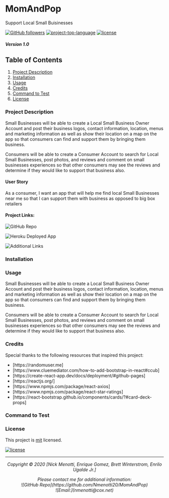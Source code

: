 # MomAndPop

Support Local Small Buisinesses 


[![GitHub followers](https://img.shields.io/github/followers/Nmenotti20?label=Follow&style=social)](https://github.com/Nmenotti20) [![project-top-language](https://img.shields.io/github/languages/top/Nmenotti20/Accord?color=yellow)](https://github.com/Nmenotti20/MomAndPop) [![license](https://img.shields.io/badge/License-mit-brightgreen.svg)](https://choosealicense.com/licenses/mit/)

##### Version 1.0

## Table of Contents

1. [Project Description](#Description)
2. [Installation](#Installation)
3. [Usage](#Usage)
4. [Credits](#Credits)
5. [Command to Test](#Test)
6. [License](#License)

### Project Description

Small Businesses will be able to create a Local Small Business Owner Account and post their business logos, contact information, location, menus and marketing information as well as show their location on a map on the app so that consumers can find and support them by bringing them business.
 
Consumers will be able to create a Consumer Account to search for Local Small Businesses, post photos, and reviews and comment on small businesses experiences so that other consumers may see the reviews and determine if they would like to support that business also. 

#### User Story

As a consumer,
I want an app that will help me find local Small Businesses near me
so that I can support them with business as opposed to big box retailers

#### Project Links:

![GitHub Repo](https://github.com/Nmenotti20/MomAndPop)<br>

![Heroku Deployed App](https://momandpop2021.herokuapp.com/)<br>

![Additional Links](/client\assets\MomAndPop_Logo.png)<br>

### Installation


### Usage

Small Businesses will be able to create a Local Small Business Owner Account and post their business logos, contact information, location, menus and marketing information as well as show their location on a map on the app so that consumers can find and support them by bringing them business.
 
Consumers will be able to create a Consumer Account to search for Local Small Businesses, post photos, and reviews and comment on small businesses experiences so that other consumers may see the reviews and determine if they would like to support that business also. 

### Credits

Special thanks to the following resources that inspired this project:

<ul>
<li> [https://randomuser.me]<https://randomuser.me> </li>
<li> [https://www.cluemediator.com/how-to-add-bootstrap-in-react#ccub]<https://www.cluemediator.com/how-to-add-bootstrap-in-react#ccub> </li>
<li> [https://create-react-app.dev/docs/deployment/#github-pages]<https://create-react-app.dev/docs/deployment/#github-pages> </li>
<li> [https://reactjs.org/]<https://reactjs.org> </li>
<li> [https://www.npmjs.com/package/react-axios]<https://www.npmjs.com/package/react-axios> </li>
<li> [https://www.npmjs.com/package/react-star-ratings]<https://www.npmjs.com/package/react-star-ratings> </li>
<li> [https://react-bootstrap.github.io/components/cards/?#card-deck-props]<https://react-bootstrap.github.io/components/cards/?#card-deck-props> </li>
</ul>

### Command to Test


### License

This project is [mit](https://choosealicense.com/licenses/mit) licensed.<br>

[![license](https://img.shields.io/badge/License-mit-brightgreen.svg)](https://choosealicense.com/licenses/mit/)

<hr>
<p align='center'><i>
Copyright © 2020 [Nick Menotti, Enrique Gomez, Brett Winterstrom, Enrilo Ugalde Jr.]<br> 

<p align='center'><i>
Please contact me for additional information:<br>
![GitHub Repo](https://github.com/Nmenotti20/MomAndPop)<br>
![Email:](nmenotti@cox.net)</i></p>
